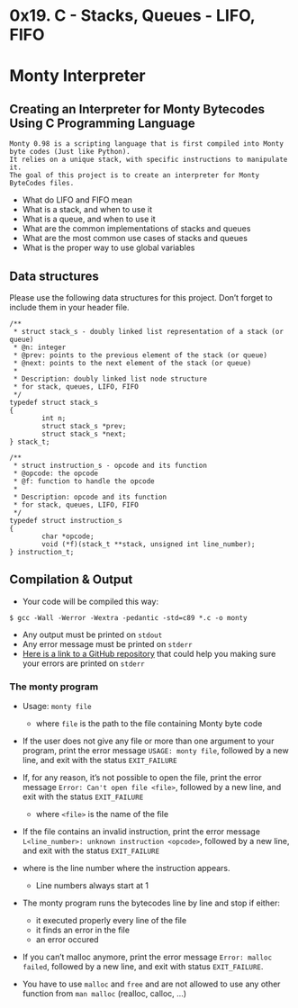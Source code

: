 # 0x19. C - Stacks, Queues - LIFO, FIFO

# Monty Interpreter

## Creating an Interpreter for Monty Bytecodes Using C Programming Language

```
Monty 0.98 is a scripting language that is first compiled into Monty byte codes (Just like Python).
It relies on a unique stack, with specific instructions to manipulate it.
The goal of this project is to create an interpreter for Monty ByteCodes files.
```

- What do LIFO and FIFO mean
- What is a stack, and when to use it
- What is a queue, and when to use it
- What are the common implementations of stacks and queues
- What are the most common use cases of stacks and queues
- What is the proper way to use global variables

## Data structures

Please use the following data structures for this project. Don’t forget to include them in your header file.

```
/**
 * struct stack_s - doubly linked list representation of a stack (or queue)
 * @n: integer
 * @prev: points to the previous element of the stack (or queue)
 * @next: points to the next element of the stack (or queue)
 *
 * Description: doubly linked list node structure
 * for stack, queues, LIFO, FIFO
 */
typedef struct stack_s
{
        int n;
        struct stack_s *prev;
        struct stack_s *next;
} stack_t;
```

```
/**
 * struct instruction_s - opcode and its function
 * @opcode: the opcode
 * @f: function to handle the opcode
 *
 * Description: opcode and its function
 * for stack, queues, LIFO, FIFO
 */
typedef struct instruction_s
{
        char *opcode;
        void (*f)(stack_t **stack, unsigned int line_number);
} instruction_t;
```

## Compilation & Output

- Your code will be compiled this way:

```
$ gcc -Wall -Werror -Wextra -pedantic -std=c89 *.c -o monty
```

- Any output must be printed on `stdout`
- Any error message must be printed on `stderr`
- [Here is a link to a GitHub repository](https://github.com/ku1ik/stderred) that could help you making sure your errors are printed on `stderr`

### The monty program

- Usage: `monty file`

  - where `file` is the path to the file containing Monty byte code

- If the user does not give any file or more than one argument to your program, print the error message `USAGE: monty file`, followed by a new line, and exit with the status `EXIT_FAILURE`
- If, for any reason, it’s not possible to open the file, print the error message `Error: Can't open file <file>`, followed by a new line, and exit with the status `EXIT_FAILURE`

  - where `<file>` is the name of the file

- If the file contains an invalid instruction, print the error message `L<line_number>: unknown instruction <opcode>`, followed by a new line, and exit with the status `EXIT_FAILURE`

* where is the line number where the instruction appears.

  - Line numbers always start at 1

- The monty program runs the bytecodes line by line and stop if either:

  - it executed properly every line of the file
  - it finds an error in the file
  - an error occured

- If you can’t malloc anymore, print the error message `Error: malloc failed`, followed by a new line, and exit with status `EXIT_FAILURE`.
- You have to use `malloc` and `free` and are not allowed to use any other function from `man malloc` (realloc, calloc, …)
